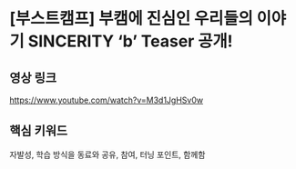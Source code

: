 # [부스트캠프] 부캠에 진심인 우리들의 이야기 SINCERITY ‘b’ Teaser 공개!

## 영상 링크

https://www.youtube.com/watch?v=M3d1JgHSv0w

## 핵심 키워드

자발성, 학습 방식을 동료와 공유, 참여, 터닝 포인트, 함께함
